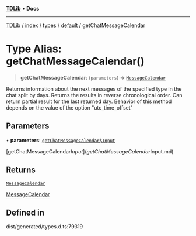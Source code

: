 [**TDLib**](../../../../../../README.md) • **Docs**

***

[TDLib](../../../../../../modules.md) / [index](../../../../../README.md) / [types](../../../README.md) / [default](../README.md) / getChatMessageCalendar

# Type Alias: getChatMessageCalendar()

> **getChatMessageCalendar**: (`parameters`) => [`MessageCalendar`](MessageCalendar-1.md)

Returns information about the next messages of the specified type in the chat split by days. Returns the results in reverse chronological order. Can return partial result for the last returned day. Behavior of this method depends on the value of the option "utc_time_offset"

## Parameters

• **parameters**: [`getChatMessageCalendar$Input`](getChatMessageCalendar$Input.md)

[getChatMessageCalendar$Input](getChatMessageCalendar$Input.md)

## Returns

[`MessageCalendar`](MessageCalendar-1.md)

[MessageCalendar](MessageCalendar-1.md)

## Defined in

dist/generated/types.d.ts:79319

